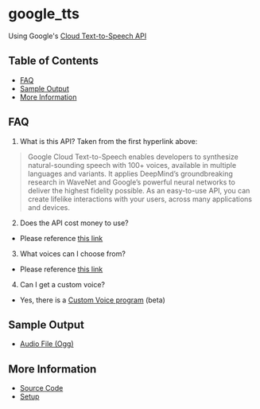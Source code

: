 # google_tts

Using Google's [Cloud Text-to-Speech API](https://cloud.google.com/text-to-speech)

## Table of Contents
- [FAQ](#faq)
- [Sample Output](#sample-output)
- [More Information](#more-information)

## FAQ
1. What is this API?
Taken from the first hyperlink above:
> Google Cloud Text-to-Speech enables developers to synthesize natural-sounding speech with 100+ voices, available in multiple languages and variants. It applies DeepMind’s groundbreaking research in WaveNet and Google’s powerful neural networks to deliver the highest fidelity possible. As an easy-to-use API, you can create lifelike interactions with your users, across many applications and devices.
2. Does the API cost money to use?
- Please reference [this link](https://cloud.google.com/text-to-speech/pricing)
3. What voices can I choose from?
- Please reference [this link](https://cloud.google.com/text-to-speech/docs/voices)
4. Can I get a custom voice? 
- Yes, there is a [Custom Voice program](https://cloud.google.com/text-to-speech/custom-voice/docs) (beta)

## Sample Output
- [Audio File (Ogg)](https://drive.google.com/file/d/1n-rVE0bfroPKlDv8hPpJWgl4pGurU_wV/view?usp=sharing)

## More Information
- [Source Code](https://github.com/googleapis/python-texttospeech)
- [Setup](https://cloud.google.com/text-to-speech/docs/libraries)
